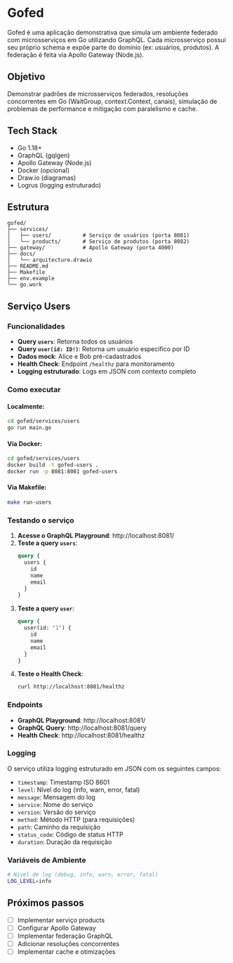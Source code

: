 # Gofed

Gofed é uma aplicação demonstrativa que simula um ambiente federado com microsserviços em Go utilizando GraphQL. Cada microsserviço possui seu próprio schema e expõe parte do domínio (ex: usuários, produtos). A federação é feita via Apollo Gateway (Node.js).

## Objetivo

Demonstrar padrões de microsserviços federados, resoluções concorrentes em Go (WaitGroup, context.Context, canais), simulação de problemas de performance e mitigação com paralelismo e cache.

## Tech Stack

- Go 1.18+
- GraphQL (gqlgen)
- Apollo Gateway (Node.js)
- Docker (opcional)
- Draw.io (diagramas)
- Logrus (logging estruturado)

## Estrutura

```
gofed/
├── services/
│   ├── users/          # Serviço de usuários (porta 8081)
│   └── products/       # Serviço de produtos (porta 8082)
├── gateway/            # Apollo Gateway (porta 4000)
├── docs/
│   └── arquitecture.drawio
├── README.md
├── Makefile
├── env.example
└── go.work
```

## Serviço Users

### Funcionalidades

- **Query `users`**: Retorna todos os usuários
- **Query `user(id: ID!)`**: Retorna um usuário específico por ID
- **Dados mock**: Alice e Bob pré-cadastrados
- **Health Check**: Endpoint `/healthz` para monitoramento
- **Logging estruturado**: Logs em JSON com contexto completo

### Como executar

#### Localmente:

```bash
cd gofed/services/users
go run main.go
```

#### Via Docker:

```bash
cd gofed/services/users
docker build -t gofed-users .
docker run -p 8081:8081 gofed-users
```

#### Via Makefile:

```bash
make run-users
```

### Testando o serviço

1. **Acesse o GraphQL Playground**: http://localhost:8081/
2. **Teste a query `users`**:
   ```graphql
   query {
     users {
       id
       name
       email
     }
   }
   ```
3. **Teste a query `user`**:
   ```graphql
   query {
     user(id: "1") {
       id
       name
       email
     }
   }
   ```
4. **Teste o Health Check**:
   ```bash
   curl http://localhost:8081/healthz
   ```

### Endpoints

- **GraphQL Playground**: http://localhost:8081/
- **GraphQL Query**: http://localhost:8081/query
- **Health Check**: http://localhost:8081/healthz

### Logging

O serviço utiliza logging estruturado em JSON com os seguintes campos:

- `timestamp`: Timestamp ISO 8601
- `level`: Nível do log (info, warn, error, fatal)
- `message`: Mensagem do log
- `service`: Nome do serviço
- `version`: Versão do serviço
- `method`: Método HTTP (para requisições)
- `path`: Caminho da requisição
- `status_code`: Código de status HTTP
- `duration`: Duração da requisição

### Variáveis de Ambiente

```bash
# Nível de log (debug, info, warn, error, fatal)
LOG_LEVEL=info
```

## Próximos passos

- [ ] Implementar serviço products
- [ ] Configurar Apollo Gateway
- [ ] Implementar federação GraphQL
- [ ] Adicionar resoluções concorrentes
- [ ] Implementar cache e otimizações
